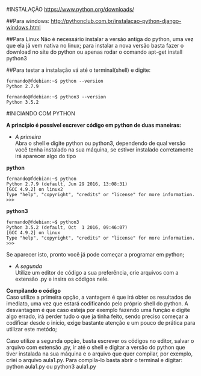#INSTALAÇÃO
https://www.python.org/downloads/

##Para windows:
http://pythonclub.com.br/instalacao-python-django-windows.html

##Para Linux
Não é necessário instalar a versão antiga do python, uma vez que ela já vem nativa no linux; para instalar a nova versão basta fazer o download no site do python ou apenas rodar o comando apt-get install python3

##Para testar a instalação vá até o terminal(shell) e digite:
```
fernando@fdebian:~$ python --version
Python 2.7.9
```

```
fernando@fdebian:~$ python3 --version
Python 3.5.2
```

#INICIANDO COM PYTHON

<b>A princípio é possível escrever código em python de duas maneiras:</b>

* <i>A primeira</i><br>
Abra o shell e digite python ou python3, dependendo de qual versão você tenha instalado na sua máquina, se estiver instalado corretamente irá aparecer algo do tipo

<b>python</b>
```
fernando@fdebian:~$ python
Python 2.7.9 (default, Jun 29 2016, 13:08:31)
[GCC 4.9.2] on linux2
Type "help", "copyright", "credits" or "license" for more information.
>>>
```
<b>python3</b>
```
fernando@fdebian:~$ python3
Python 3.5.2 (default, Oct  1 2016, 09:46:07)
[GCC 4.9.2] on linux
Type "help", "copyright", "credits" or "license" for more information.
>>>
```

Se aparecer isto, pronto você já pode começar a programar em python;<br>

* <i>A segunda</i><br>
Utilize um editor de código a sua preferência, crie arquivos com a extensão .py e insira os códigos nele.<br>


<b>Compilando o código</b><br>
Caso utilize a primeira opção, a vantagem é que irá obter os resultados de imediato, uma vez que estará codificando pelo próprio shell do python. A desvantagem é que caso esteja por exemplo fazendo uma função e digite algo errado, irá perder tudo o que ja tinha feito, sendo preciso começar a codificar desde o inicio, exige bastante atenção e um pouco de prática para utilizar este metódo;<br>

Caso utilize a segunda opção, basta escrever os códigos no editor, salvar o arquivo com extensão .py, ir até o shell e digitar a versão do python que tiver instalada na sua máquina e o arquivo que quer compilar, por exemplo, criei o arquivo aula1.py. Para compila-lo basta abrir o terminal e digitar: python aula1.py ou python3 aula1.py
